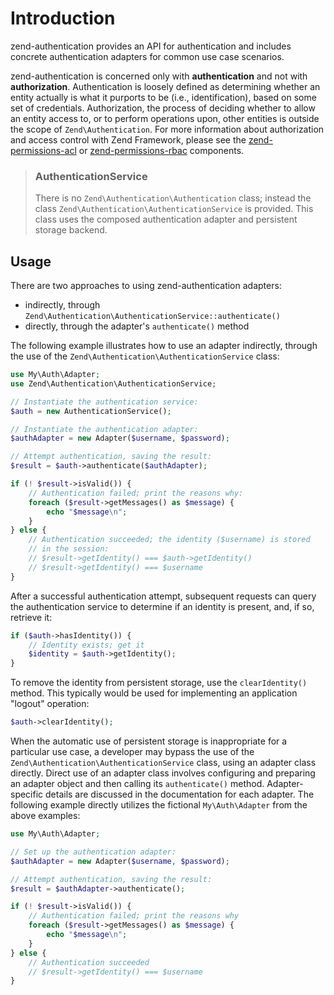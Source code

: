 # Introduction

zend-authentication provides an API for authentication and includes concrete
authentication adapters for common use case scenarios.

zend-authentication is concerned only with **authentication** and not with
**authorization**.  Authentication is loosely defined as determining whether an
entity actually is what it purports to be (i.e., identification), based on some
set of credentials. Authorization, the process of deciding whether to allow an
entity access to, or to perform operations upon, other entities is outside the
scope of `Zend\Authentication`. For more information about authorization and
access control with Zend Framework, please see the
[zend-permissions-acl](https://docs.zendframework.com/zend-permissions-acl/) or
[zend-permissions-rbac](https://github.com/zendframework/zend-permissions-rbac)
components.

> ### AuthenticationService
>
> There is no `Zend\Authentication\Authentication` class; instead the class
> `Zend\Authentication\AuthenticationService` is provided. This class uses the
> composed authentication adapter and persistent storage backend.

## Usage

There are two approaches to using zend-authentication adapters:

- indirectly, through `Zend\Authentication\AuthenticationService::authenticate()`
- directly, through the adapter's `authenticate()` method

The following example illustrates how to use an adapter indirectly, through the
use of the `Zend\Authentication\AuthenticationService` class:

```php
use My\Auth\Adapter;
use Zend\Authentication\AuthenticationService;

// Instantiate the authentication service:
$auth = new AuthenticationService();

// Instantiate the authentication adapter:
$authAdapter = new Adapter($username, $password);

// Attempt authentication, saving the result:
$result = $auth->authenticate($authAdapter);

if (! $result->isValid()) {
    // Authentication failed; print the reasons why:
    foreach ($result->getMessages() as $message) {
        echo "$message\n";
    }
} else {
    // Authentication succeeded; the identity ($username) is stored
    // in the session:
    // $result->getIdentity() === $auth->getIdentity()
    // $result->getIdentity() === $username
}
```

After a successful authentication attempt, subsequent requests can query the
authentication service to determine if an identity is present, and, if so,
retrieve it:

```php
if ($auth->hasIdentity()) {
    // Identity exists; get it
    $identity = $auth->getIdentity();
}
```

To remove the identity from persistent storage, use the `clearIdentity()`
method. This typically would be used for implementing an application "logout"
operation:

```php
$auth->clearIdentity();
```

When the automatic use of persistent storage is inappropriate for a particular
use case, a developer may bypass the use of the
`Zend\Authentication\AuthenticationService` class, using an adapter class
directly. Direct use of an adapter class involves configuring and preparing an
adapter object and then calling its `authenticate()` method. Adapter-specific
details are discussed in the documentation for each adapter. The following
example directly utilizes the fictional `My\Auth\Adapter` from the above
examples:

```php
use My\Auth\Adapter;

// Set up the authentication adapter:
$authAdapter = new Adapter($username, $password);

// Attempt authentication, saving the result:
$result = $authAdapter->authenticate();

if (! $result->isValid()) {
    // Authentication failed; print the reasons why
    foreach ($result->getMessages() as $message) {
        echo "$message\n";
    }
} else {
    // Authentication succeeded
    // $result->getIdentity() === $username
}
```
